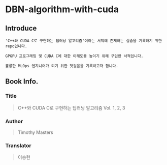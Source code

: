 # DBN-algorithm-with-cuda

## Introduce
```
'C++와 CUDA C로 구현하는 딥러닝 알고리즘'이라는 서적에 존재하는 실습을 기록하기 위한 repo입니다.

GPGPU 프로그래밍 및 CUDA C에 대한 이해도를 높이기 위해 구입한 서적입니다.

훌륭한 MLOps 엔지니어가 되기 위한 첫걸음을 기록하고자 합니다.
```

##  Book Info.
### Title
> C++와 CUDA C로 구현하는 딥러닝 알고리즘 Vol. 1, 2, 3
### Author
> Timothy Masters
### Translator
> 이승현
